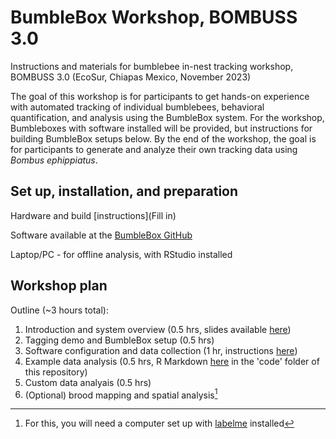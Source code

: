 # BumbleBox Workshop, BOMBUSS 3.0

Instructions and materials for bumblebee in-nest tracking workshop, BOMBUSS 3.0 (EcoSur, Chiapas Mexico, November 2023)

The goal of this workshop is for participants to get hands-on experience with automated tracking of individual bumblebees, behavioral quantification, and analysis using the BumbleBox system. For the workshop, Bumbleboxes with software installed will be provided, but instructions for building BumbleBox setups below. By the end of the workshop, the goal is for participants to generate and analyze their own tracking data using *Bombus ephippiatus*.

## Set up, installation, and preparation

Hardware and build [instructions](Fill in)

Software available at the [BumbleBox GitHub](https://github.com/Crall-Lab/BumbleBox)

Laptop/PC - for offline analysis, with RStudio installed

## Workshop plan

Outline (~3 hours total):
1. Introduction and system overview (0.5 hrs, slides available [here](https://docs.google.com/presentation/d/15klv4ofLfibeXwSj6sTXaMAPqBVutmh1ZmYlQCuTMjQ/edit?usp=sharing))
2. Tagging demo and BumbleBox setup (0.5 hrs)
3. Software configuration and data collection (1 hr, instructions [here](https://docs.google.com/document/d/1W1RqzdQtSpiU0_YSXxmmbr3lTLMAUFm6OUdpjWXh3P8/edit?usp=sharing))
4. Example data analysis (0.5 hrs, R Markdown [here](https://github.com/Crall-Lab/Bumblebox_BOMBUSS/blob/main/code/ExampleBumbleboxAnalysis_BOMBUSS3.Rmd) in the 'code' folder of this repository)
5. Custom data analyais (0.5 hrs)
6. (Optional) brood mapping and spatial analysis[^1]


[^1]: For this, you will need a computer set up with [labelme](https://github.com/wkentaro/labelme) installed


